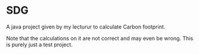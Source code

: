 # SDG
A java project given by my lecturur to calculate Carbon footprint.

Note that the calculations on it are not correct and may even be wrong. This is purely just a test project.
